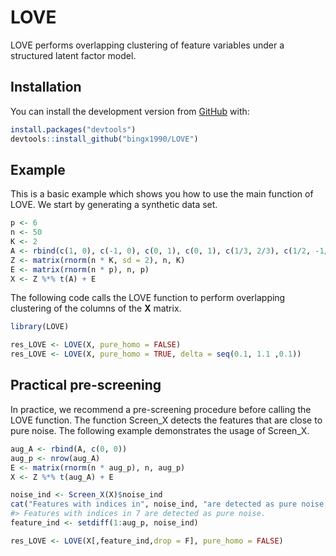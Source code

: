 
<!-- README.md is generated from README.Rmd. Please edit that file -->

# LOVE

<!-- badges: start -->
<!-- badges: end -->

LOVE performs overlapping clustering of feature variables under a
structured latent factor model.

## Installation

<!-- the released version of LOVE from [CRAN](https://CRAN.R-project.org) with: -->
<!-- ``` r -->
<!-- install.packages("LOVE") -->
<!-- ``` -->

You can install the development version from
[GitHub](https://github.com/) with:

``` r
install.packages("devtools")
devtools::install_github("bingx1990/LOVE")
```

## Example

This is a basic example which shows you how to use the main function of
LOVE. We start by generating a synthetic data set.

``` r
p <- 6
n <- 50
K <- 2
A <- rbind(c(1, 0), c(-1, 0), c(0, 1), c(0, 1), c(1/3, 2/3), c(1/2, -1/2))
Z <- matrix(rnorm(n * K, sd = 2), n, K)
E <- matrix(rnorm(n * p), n, p)
X <- Z %*% t(A) + E
```

The following code calls the LOVE function to perform overlapping
clustering of the columns of the **X** matrix.

``` r
library(LOVE)

res_LOVE <- LOVE(X, pure_homo = FALSE)
res_LOVE <- LOVE(X, pure_homo = TRUE, delta = seq(0.1, 1.1 ,0.1))
```

## Practical pre-screening

In practice, we recommend a pre-screening procedure before calling the
LOVE function. The function Screen_X detects the features that are close
to pure noise. The following example demonstrates the usage of Screen_X.

``` r
aug_A <- rbind(A, c(0, 0))
aug_p <- nrow(aug_A)
E <- matrix(rnorm(n * aug_p), n, aug_p)
X <- Z %*% t(aug_A) + E

noise_ind <- Screen_X(X)$noise_ind
cat("Features with indices in", noise_ind, "are detected as pure noise.\n")
#> Features with indices in 7 are detected as pure noise.
feature_ind <- setdiff(1:aug_p, noise_ind)

res_LOVE <- LOVE(X[,feature_ind,drop = F], pure_homo = FALSE)
```
